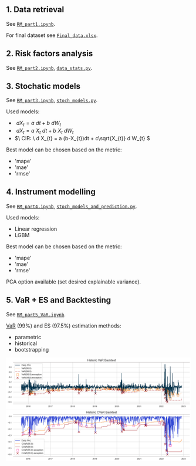 ## 1. Data retrieval 
See [`RM_part1.ipynb`](RM_part1.ipynb).

For final dataset see [`Final_data.xlsx`](Final_data.xlsx).
## 2. Risk factors analysis 
See [`RM_part2.ipynb`](RM_part2.ipynb), [`data_stats.py`](data_stats.py).
## 3. Stochatic models 
See [`RM_part3.ipynb`](RM_part3.ipynb), [`stoch_models.py`](stoch_models.py).

Used models:
- $\ dX_{t} = a \ dt + b \ dW_{t}$
- $\ dX_{t} = a \ X_{t} \ dt + b \ X_{t} \ dW_{t}$
- $\ CIR: \ d X_{t} = a (b-X_{t})dt + c\sqrt{X_{t}} d W_{t} $

Best model can be chosen based on the metric:
- 'mape'
- 'mae'
- 'rmse'
## 4. Instrument modelling 
See [`RM_part4.ipynb`](RM_part4.ipynb), [`stoch_models_and_prediction.py`](stoch_models_and_prediction.py).

Used models:
- Linear regression
- LGBM

Best model can be chosen based on the metric:
- 'mape'
- 'mae'
- 'rmse'

PCA option available (set desired explainable variance).

## 5. VaR + ES and Backtesting
See [`RM_part5_VaR.ipynb`](RM_part5_VaR.ipynb).

[VaR](https://pypi.org/project/var/) (99%) and ES (97.5%) estimation methods:
- parametric
- historical
- bootstrapping

![alt text](../results/images/historic_var_all.png)
![alt text](../results/images/historic_es_all.png)
